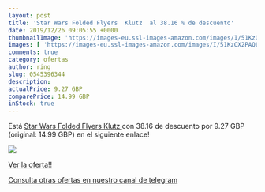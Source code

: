 ```yaml
---
layout: post
title: 'Star Wars Folded Flyers  Klutz  al 38.16 % de descuento'
date: 2019/12/26 09:05:55 +0000
thumbnailImage: 'https://images-eu.ssl-images-amazon.com/images/I/51KzOX2PAQL._SL200_.jpg'
images: [ 'https://images-eu.ssl-images-amazon.com/images/I/51KzOX2PAQL._SL200_.jpg' ]
comments: true
category: ofertas
author: ring
slug: 0545396344
description:
actualPrice: 9.27 GBP
comparePrice: 14.99 GBP
inStock: true
---
```


Está [Star Wars Folded Flyers  Klutz ](https://www.amazon.com/dp/0545396344/?tag=redken08-20) con 38.16 de descuento por 9.27 GBP (original: 14.99 GBP) en el siguiente enlace!

[![](https://images-eu.ssl-images-amazon.com/images/I/51KzOX2PAQL._SL200_.jpg)](https://www.amazon.com/dp/0545396344/?tag=redken08-20)

[Ver la oferta!!](https://www.amazon.com/dp/0545396344/?tag=redken08-20)

[Consulta otras ofertas en nuestro canal de telegram](https://t.me/s/ofertas25)
